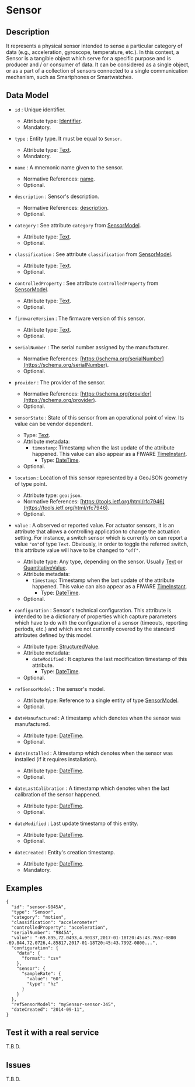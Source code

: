 # Sensor

## Description

It represents a physical sensor intended to sense a particular category of data (e.g., acceleration, gyroscope, temperature, etc.). In this context, a Sensor is a tangible object which serve for a specific purpose and is producer and / or consumer of data. It can be considered as a single object, or as a part of a collection of sensors connected to a single communication mechanism, such as Smartphones or Smartwatches.


## Data Model

+ `id` : Unique identifier. 
    + Attribute type: [Identifier](https://fiware.github.io/dataModels/common-schema.json#/definitions/EntityIdentifierType).
    + Mandatory.

+ `type` : Entity type. It must be equal to `Sensor`.
    + Attribute type: [Text](https://schema.org/Text).
    + Mandatory.

+ `name` : A mnemonic name given to the sensor.
    + Normative References: [name](https://schema.org/name).
    + Optional.

+ `description` : Sensor's description.
    + Normative References: [description](https://schema.org/description).
    + Optional.

+ `category` : See attribute `category` from [SensorModel](../../SensorModel/doc/spec.md). 
    + Attribute type: [Text](https://schema.org/Text).
    + Optional.

+ `classification` : See attribute `classification` from [SensorModel](../../SensorModel/doc/spec.md). 
    + Attribute type: [Text](https://schema.org/Text).
    + Optional.
        
+ `controlledProperty` : See attribute `controlledProperty` from [SensorModel](../../SensorModel/doc/spec.md).
    + Attribute type: [Text](https://schema.org/Text).
    + Optional.

+ `firmwareVersion` : The firmware version of this sensor.
    + Attribute type: [Text](https://schema.org/Text).
    + Optional.
    
+ `serialNumber` : The serial number assigned by the manufacturer.
    + Normative References: [https://schema.org/serialNumber](https://schema.org/serialNumber).
    + Optional.
    
+ `provider` : The provider of the sensor.
    + Normative References: [https://schema.org/provider](https://schema.org/provider).
    + Optional.

+ `sensorState` : State of this sensor from an operational point of view. Its value can be vendor dependent.  
    + Type: [Text](https://schema.org/Text).
    + Attribute metadata:
        + `timestamp`: Timestamp when the last update of the attribute happened.
        This value can also appear as a FIWARE [TimeInstant](https://github.com/telefonicaid/iotagent-node-lib#TimeInstant).
            + Type: [DateTime](http://schema.org/DateTime).
    + Optional.
    
+ `location` : Location of this sensor represented by a GeoJSON geometry of type point. 
    + Attribute type: `geo:json`.
    + Normative References: [https://tools.ietf.org/html/rfc7946](https://tools.ietf.org/html/rfc7946).
    + Optional.

+ `value` : A observed or reported value. For actuator sensors, it is an attribute that allows
a controlling application to change the actuation setting. For instance, a switch sensor which is currently *on* can report a value `"on"`of type `Text`.
Obviously, in order to toggle the referred switch, this attribute value will have to be changed to `"off"`.
    + Attribute type: Any type, depending on the sensor. Usually [Text](https://schema.org/Text) or [QuantitativeValue](https://schema.org/QuantitativeValue).
    + Attribute metadata:
        + `timestamp`: Timestamp when the last update of the attribute happened.
        This value can also appear as a FIWARE [TimeInstant](https://github.com/telefonicaid/iotagent-node-lib#TimeInstant).
            + Type: [DateTime](http://schema.org/DateTime).
    + Optional.

+ `configuration` : Sensor's technical configuration. This attribute is intended to be a dictionary of properties which capture
parameters which have to do with the configuration of a sensor (timeouts, reporting periods, etc.)
and which are not currently covered by the standard attributes defined by this model. 
    + Attribute type: [StructuredValue](https://schema.org/StructuredValue).
    + Attribute metadata:
        + `dateModified` :  It captures the last modification timestamp of this attribute.
            + Type: [DateTime](https://schema.org/DateTime).
    + Optional.
   
+ `refSensorModel` : The sensor's model.
    + Attribute type: Reference to a single entity of type [SensorModel](../../SensorModel/doc/spec.md).
    + Optional.

+ `dateManufactured` : A timestamp which denotes when the sensor was manufactured.
    + Attribute type: [DateTime](https://schema.org/DateTime).
    + Optional.

+ `dateInstalled` : A timestamp which denotes when the sensor was installed (if it requires installation).
    + Attribute type: [DateTime](https://schema.org/DateTime).
    + Optional.

+ `dateLastCalibration` : A timestamp which denotes when the last calibration of the sensor happened.
    + Attribute type: [DateTime](https://schema.org/DateTime).
    + Optional.

+ `dateModified` : Last update timestamp of this entity.
    + Attribute type: [DateTime](https://schema.org/DateTime).
    + Optional.

+ `dateCreated` : Entity's creation timestamp.
    + Attribute type: [DateTime](https://schema.org/DateTime).
    + Mandatory.

## Examples

    {
      "id": "sensor-9845A",
      "type": "Sensor",
      "category": "motion",
      "classification": "accelerometer"
      "controlledProperty": "acceleration",
      "serialNumber": "9845A",
      "value": "-69.895,72.0493,4.90137,2017-01-18T20:45:43.765Z-0800 -69.844,72.0726,4.85817,2017-01-18T20:45:43.799Z-0800...",
      "configuration": {
        "data": {  
          "format": "csv"
        },
        "sensor": {  
          "sampleRate": {
            "value": "60",
            "type": "hz"
          }
        }
      },
      "refSensorModel": "mySensor-sensor-345",
      "dateCreated": "2014-09-11",
    }


## Test it with a real service

T.B.D.

## Issues

T.B.D.
